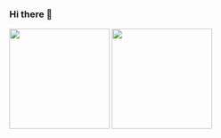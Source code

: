 ### Hi there 👋
<p>
<img height="180em" src="https://github-readme-stats.vercel.app/api?username=TheDutchDev&show_icons=true&hide_border=true" />
<img height="180em" src="https://github-readme-stats.vercel.app/api/top-langs/?username=TheDutchDev&show_icons=true&hide_border=true&layout=compact&langs_count=8"/>  
</p>
<!--
**TheDutchDev/TheDutchDev** is a ✨ _special_ ✨ repository because its `README.md` (this file) appears on your GitHub profile.

Here are some ideas to get you started:

- 🔭 I’m currently working on ...
- 🌱 I’m currently learning ...
- 👯 I’m looking to collaborate on ...
- 🤔 I’m looking for help with ...
- 💬 Ask me about ...
- 📫 How to reach me: ...
- 😄 Pronouns: ...
- ⚡ Fun fact: ...
-->
